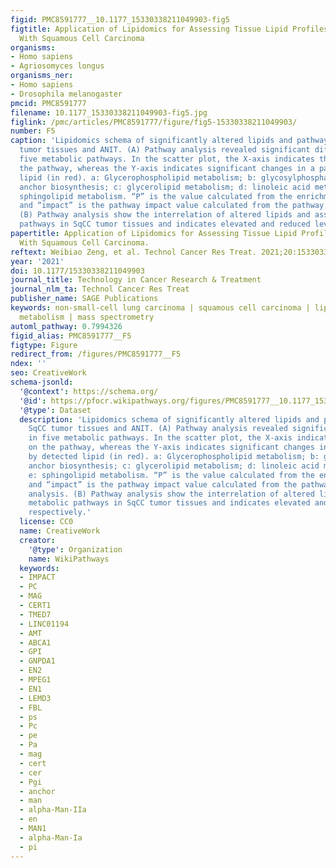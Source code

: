 ```yaml
---
figid: PMC8591777__10.1177_15330338211049903-fig5
figtitle: Application of Lipidomics for Assessing Tissue Lipid Profiles of Patients
  With Squamous Cell Carcinoma
organisms:
- Homo sapiens
- Agriosomyces longus
organisms_ner:
- Homo sapiens
- Drosophila melanogaster
pmcid: PMC8591777
filename: 10.1177_15330338211049903-fig5.jpg
figlink: /pmc/articles/PMC8591777/figure/fig5-15330338211049903/
number: F5
caption: 'Lipidomics schema of significantly altered lipids and pathways between SqCC
  tumor tissues and ANIT. (A) Pathway analysis revealed significant differences in
  five metabolic pathways. In the scatter plot, the X-axis indicates the impact on
  the pathway, whereas the Y-axis indicates significant changes in a pathway, by detected
  lipid (in red). a: Glycerophospholipid metabolism; b: glycosylphosphatidylinositol
  anchor biosynthesis; c: glycerolipid metabolism; d: linoleic acid metabolism; e:
  sphingolipid metabolism. “P” is the value calculated from the enrichment analysis,
  and “impact” is the pathway impact value calculated from the pathway topology analysis.
  (B) Pathway analysis show the interrelation of altered lipids and associated metabolic
  pathways in SqCC tumor tissues and indicates elevated and reduced levels, respectively.'
papertitle: Application of Lipidomics for Assessing Tissue Lipid Profiles of Patients
  With Squamous Cell Carcinoma.
reftext: Weibiao Zeng, et al. Technol Cancer Res Treat. 2021;20:15330338211049903.
year: '2021'
doi: 10.1177/15330338211049903
journal_title: Technology in Cancer Research & Treatment
journal_nlm_ta: Technol Cancer Res Treat
publisher_name: SAGE Publications
keywords: non-small-cell lung carcinoma | squamous cell carcinoma | lipidomics | lipid
  metabolism | mass spectrometry
automl_pathway: 0.7994326
figid_alias: PMC8591777__F5
figtype: Figure
redirect_from: /figures/PMC8591777__F5
ndex: ''
seo: CreativeWork
schema-jsonld:
  '@context': https://schema.org/
  '@id': https://pfocr.wikipathways.org/figures/PMC8591777__10.1177_15330338211049903-fig5.html
  '@type': Dataset
  description: 'Lipidomics schema of significantly altered lipids and pathways between
    SqCC tumor tissues and ANIT. (A) Pathway analysis revealed significant differences
    in five metabolic pathways. In the scatter plot, the X-axis indicates the impact
    on the pathway, whereas the Y-axis indicates significant changes in a pathway,
    by detected lipid (in red). a: Glycerophospholipid metabolism; b: glycosylphosphatidylinositol
    anchor biosynthesis; c: glycerolipid metabolism; d: linoleic acid metabolism;
    e: sphingolipid metabolism. “P” is the value calculated from the enrichment analysis,
    and “impact” is the pathway impact value calculated from the pathway topology
    analysis. (B) Pathway analysis show the interrelation of altered lipids and associated
    metabolic pathways in SqCC tumor tissues and indicates elevated and reduced levels,
    respectively.'
  license: CC0
  name: CreativeWork
  creator:
    '@type': Organization
    name: WikiPathways
  keywords:
  - IMPACT
  - PC
  - MAG
  - CERT1
  - TMED7
  - LINC01194
  - AMT
  - ABCA1
  - GPI
  - GNPDA1
  - EN2
  - MPEG1
  - EN1
  - LEMD3
  - FBL
  - ps
  - Pc
  - pe
  - Pa
  - mag
  - cert
  - cer
  - Pgi
  - anchor
  - man
  - alpha-Man-IIa
  - en
  - MAN1
  - alpha-Man-Ia
  - pi
---
```

